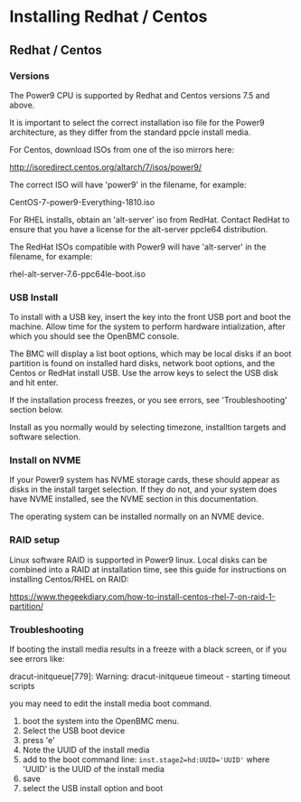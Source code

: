 # Installing Redhat / Centos

## Redhat / Centos

### Versions

The Power9 CPU is supported by Redhat and Centos versions 7.5 and above.

It is important to select the correct installation iso file for the Power9
architecture, as they differ from the standard ppcle install media.

For Centos, download ISOs from one of the iso mirrors here:

http://isoredirect.centos.org/altarch/7/isos/power9/

The correct ISO will have 'power9' in the filename, for example:

CentOS-7-power9-Everything-1810.iso

For RHEL installs, obtain an 'alt-server' iso from RedHat. Contact RedHat to
ensure that you have a license for the alt-server ppcle64 distribution.

The RedHat ISOs compatible with Power9 will have 'alt-server' in the filename,
for example:

rhel-alt-server-7.6-ppc64le-boot.iso

### USB Install

To install with a USB key, insert the key into the front USB port and boot the
machine. Allow time for the system to perform hardware intialization, after
which you should see the OpenBMC console.

The BMC will display a list boot options, which may be local disks if an boot
partition is found on installed hard disks, network boot options, and the
Centos or RedHat install USB. Use the arrow keys to select the USB disk and hit
enter.

If the installation process freezes, or you see errors, see 'Troubleshooting'
section below.

Install as you normally would by selecting timezone, installtion targets and
software selection.

### Install on NVME

If your Power9 system has NVME storage cards, these should appear as disks in
the install target selection. If they do not, and your system does have NVME
installed, see the NVME section in this documentation.

The operating system can be installed normally on an NVME device.

### RAID setup

Linux software RAID is supported in Power9 linux. Local disks can be combined
into a RAID at installation time, see this guide for instructions on installing
Centos/RHEL on RAID:

https://www.thegeekdiary.com/how-to-install-centos-rhel-7-on-raid-1-partition/


### Troubleshooting

If booting the install media results in a freeze with a black screen, or if you
see errors like:

dracut-initqueue[779]: Warning: dracut-initqueue timeout - starting timeout scripts

you may need to edit the install media boot command.

1. boot the system into the OpenBMC menu.
2. Select the USB boot device
3. press 'e'
4. Note the UUID of the install media
5. add to the boot command line: `inst.stage2=hd:UUID='UUID'` where 'UUID'
  is the UUID of the install media
6. save
7. select the USB install option and boot
